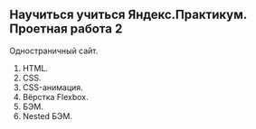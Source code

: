 **Научиться учиться Яндекс.Практикум. Проетная работа 2**
---------------------------------------------------------
Одностраничный сайт.

1. HTML.
2. CSS.
3. CSS-анимация.
4. Вёрстка Flexbox.
5. БЭМ.
6. Nested БЭМ.
